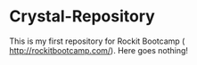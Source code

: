 # Crystal-Repository
This is my first repository for Rockit Bootcamp ( http://rockitbootcamp.com/). Here goes nothing!
